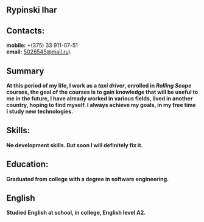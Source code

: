 **Rypinski Ihar**
---
**Contacts:**
---
**mobile:** +(375) 33 911-07-51\
**email:** 5026545@mail.ru\

Summary
---
**At this period of my life, I work as a _taxi driver_, enrolled in _Rolling Scope_ courses, the goal of the courses is to gain knowledge that will be useful to me in the future, I have already worked in various fields, lived in another country, hoping to find myself. I always achieve my goals, in my free time I study new technologies.**

Skills: 
---
**~~No~~ development skills. But soon I will definitely fix it.**

Education:
---
**Graduated from college with a degree in software engineering.**

English
---
**Studied English at school, in college, English level A2.**
